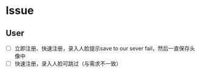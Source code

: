 # Issue

## User 

- [ ] 立即注册、快速注册，录入人脸提示save to our sever fail，然后一直保存头像中
- [ ] 快速注册，录入人脸可跳过（与需求不一致）
